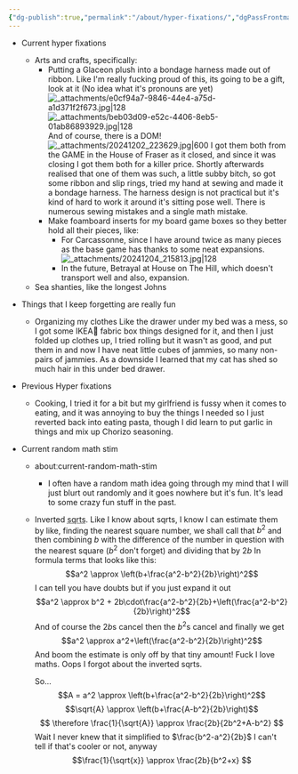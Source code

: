 ```yaml
---
{"dg-publish":true,"permalink":"/about/hyper-fixations/","dgPassFrontmatter":true}
---
```



- Current hyper fixations
	- Arts and crafts, specifically:
		- Putting a Glaceon plush into a bondage harness made out of ribbon. Like I'm really fucking proud of this, its going to be a gift, look at it (No idea what it's pronouns are yet)
		  ![_attachments/e0cf94a7-9846-44e4-a75d-a1d371f2f673.jpg|128](/img/user/_attachments/e0cf94a7-9846-44e4-a75d-a1d371f2f673.jpg)![_attachments/beb03d09-e52c-4406-8eb5-01ab86893929.jpg|128](/img/user/_attachments/beb03d09-e52c-4406-8eb5-01ab86893929.jpg)
		  And of course, there is a DOM! ![_attachments/20241202_223629.jpg|600](/img/user/_attachments/20241202_223629.jpg)
		  I got them both from the GAME in the House of Fraser as it closed, and since it was closing I got them both for a killer price. Shortly afterwards realised that one of them was such, a little subby bitch, so got  some ribbon and slip rings, tried my hand at sewing and made it a bondage harness. The harness design is not practical but it's kind of hard to work it around it's sitting pose well. There is numerous sewing mistakes and a single math mistake. 
		- Make foamboard inserts for my board game boxes so they better hold all their pieces, like:
			- For Carcassonne, since I have around twice as many pieces as the base game has thanks to some neat expansions.
			  ![_attachments/20241204_215813.jpg|128](/img/user/_attachments/20241204_215813.jpg)
			- In the future, Betrayal at House on The Hill, which doesn't transport well and also, expansion.
	- Sea shanties, like the longest Johns

- Things that I keep forgetting are really fun
	- Organizing my clothes
	  Like the drawer under my bed was a mess, so I got some IKEA🎉 fabric box things designed for it, and then I just folded up clothes up, I tried rolling but it wasn't as good, and put them in and now I have neat little cubes of jammies, so many non-pairs of jammies.
	  As a downside I learned that my cat has shed so much hair in this under bed drawer.

- Previous Hyper fixations
	- Cooking, I tried it for a bit but my girlfriend is fussy when it comes to eating, and it was annoying to buy the things I needed so I just reverted back into eating pasta, though I did learn to put garlic in things and mix up Chorizo seasoning.

- Current random math stim
	- aboutːcurrent-random-math-stim
		- I often have a random math idea going through my mind that I will just blurt out randomly and it goes nowhere but it's fun. It's lead to some crazy fun stuff in the past.
	- Inverted <abbr title="square roots">sqrts</abbr>.
	  Like I know about sqrts, I know I can estimate them by like, finding the nearest square number, we shall call that $b^2$ and then combining $b$ with the difference of the number in question with the nearest square ($b^2$ don't forget) and dividing that by $2b$
	  In formula terms that looks like this: $$a^2 \approx \left(b+\frac{a^2-b^2}{2b}\right)^2$$
	  I can tell you have doubts but if you just expand it out
	  $$a^2 \approx b^2 + 2b\cdot\frac{a^2-b^2}{2b}+\left(\frac{a^2-b^2}{2b}\right)^2$$
	  And of course the $2b$s cancel then the $b^2$s cancel and finally we get
	  $$a^2 \approx a^2+\left(\frac{a^2-b^2}{2b}\right)^2$$
	  And boom the estimate is only off by that tiny amount! Fuck I love maths.
	  Oops I forgot about the inverted sqrts.
	  
	  So...
	  $$A = a^2 \approx \left(b+\frac{a^2-b^2}{2b}\right)^2$$
	  $$\sqrt{A} \approx \left(b+\frac{A-b^2}{2b}\right)$$
	  $$ \therefore \frac{1}{\sqrt{A}} \approx \frac{2b}{2b^2+A-b^2} $$
	  Wait I never knew that it simplified to $\frac{b^2-a^2}{2b}$ I can't tell if that's cooler or not, anyway
	  $$\frac{1}{\sqrt{x}} \approx \frac{2b}{b^2+x} $$